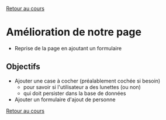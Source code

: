 [Retour au cours](../cours.md)

# Amélioration de notre page

* Reprise de la page en ajoutant un formulaire

## Objectifs

* Ajouter une case à cocher (préalablement cochée si besoin)
  - pour savoir si l'utilisateur a des lunettes (ou non)
  - qui doit persister dans la base de données
* Ajouter un formulaire d'ajout de personne

[Retour au cours](../cours.md)
